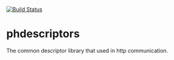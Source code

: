 
[![Build Status](https://travis-ci.org/ouranoshong/phdescriptors.svg?branch=master)](https://travis-ci.org/ouranoshong/phdescriptors)

# phdescriptors
The common descriptor library that used in http communication.
